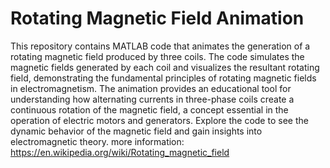 # Rotating Magnetic Field Animation
This repository contains MATLAB code that animates the generation of a rotating magnetic field produced by three coils. The code simulates the magnetic fields generated by each coil and visualizes the resultant rotating field, demonstrating the fundamental principles of rotating magnetic fields in electromagnetism. The animation provides an educational tool for understanding how alternating currents in three-phase coils create a continuous rotation of the magnetic field, a concept essential in the operation of electric motors and generators. Explore the code to see the dynamic behavior of the magnetic field and gain insights into electromagnetic theory.
more information:
https://en.wikipedia.org/wiki/Rotating_magnetic_field

